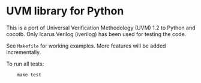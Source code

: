 UVM library for Python
======================

This is a port of Universal Verification Methodology (UVM) 1.2 to Python and
cocotb. Only Icarus Verilog (iverilog) has been used for testing the code.

See `Makefile` for working examples. More features will be added incrementally.

To run all tests:
```
    make test
```

